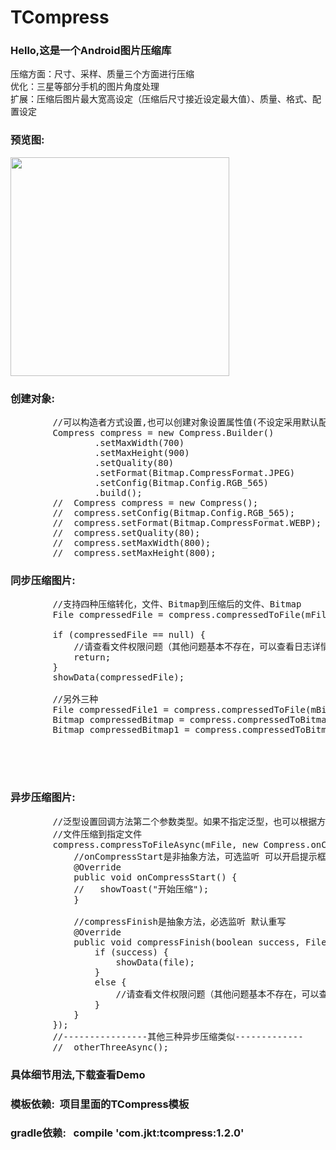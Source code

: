 # TCompress
###  Hello,这是一个Android图片压缩库
  压缩方面：尺寸、采样、质量三个方面进行压缩</br>
  优化：三星等部分手机的图片角度处理</br>
  扩展：压缩后图片最大宽高设定（压缩后尺寸接近设定最大值）、质量、格式、配置设定</br>
###  预览图:<br>
  <img width="350"  src="https://github.com/HoldMyOwn/TCompress/blob/master/preview/a.jpg"/><br>
###  创建对象:
<pre>
        //可以构造者方式设置,也可以创建对象设置属性值(不设定采用默认配置)
        Compress compress = new Compress.Builder()
                .setMaxWidth(700)
                .setMaxHeight(900)
                .setQuality(80)
                .setFormat(Bitmap.CompressFormat.JPEG)
                .setConfig(Bitmap.Config.RGB_565)
                .build();
        //  Compress compress = new Compress();
        //  compress.setConfig(Bitmap.Config.RGB_565);
        //  compress.setFormat(Bitmap.CompressFormat.WEBP);
        //  compress.setQuality(80);
        //  compress.setMaxWidth(800);
        //  compress.setMaxHeight(800);
</pre>
###  同步压缩图片:
<pre>
        //支持四种压缩转化，文件、Bitmap到压缩后的文件、Bitmap
        File compressedFile = compress.compressedToFile(mFile);
        
        if (compressedFile == null) {
            //请查看文件权限问题（其他问题基本不存在，可以查看日志详情）
            return;
        }
        showData(compressedFile);

        //另外三种
        File compressedFile1 = compress.compressedToFile(mBitmap);
        Bitmap compressedBitmap = compress.compressedToBitmap(mFile);
        Bitmap compressedBitmap1 = compress.compressedToBitmap(mBitmap);

      


</pre>
###  异步压缩图片:
<pre>
        //泛型设置回调方法第二个参数类型。如果不指定泛型，也可以根据方法名的ToFile、ToBitmap进行强转
        //文件压缩到指定文件
        compress.compressToFileAsync(mFile, new Compress.onCompressListener&lt;File>() {
            //onCompressStart是非抽象方法，可选监听 可以开启提示框等 默认不重写
            @Override
            public void onCompressStart() {
            //   showToast("开始压缩");
            }

            //compressFinish是抽象方法，必选监听 默认重写
            @Override
            public void compressFinish(boolean success, File file) {
                if (success) {
                    showData(file);
                }
                else {
                    //请查看文件权限问题（其他问题基本不存在，可以查看日志详情）
                }
            }
        });
        //----------------其他三种异步压缩类似-------------
        //  otherThreeAsync();
</pre>
###   具体细节用法,下载查看Demo
###   模板依赖:&nbsp;&nbsp;项目里面的TCompress模板
###   gradle依赖:&nbsp;&nbsp;&nbsp;compile&nbsp;'com.jkt:tcompress:1.2.0'





